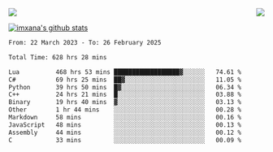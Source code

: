 <p>
  <a href="https://count.getloli.com/"><img src="https://count.getloli.com/get/@xana.readme?theme=moebooru-h"></a>
  <img src="https://weather-icon.journeyad.repl.co/@hangzhou?v=1" align="right">
</p>


<a href="https://github.com/imxana"><img align="center" src="https://github-readme-stats.vercel.app/api?username=imxana&show_icons=true&include_all_commits=true&hide_border=tru&custom_title=imxana%27s%20Github%20Stats" alt="imxana's github stats" /></a> 

<!--START_SECTION:waka-->

```txt
From: 22 March 2023 - To: 26 February 2025

Total Time: 628 hrs 28 mins

Lua          468 hrs 53 mins ██████████████████▓░░░░░░   74.61 %
C#           69 hrs 25 mins  ██▓░░░░░░░░░░░░░░░░░░░░░░   11.05 %
Python       39 hrs 50 mins  █▓░░░░░░░░░░░░░░░░░░░░░░░   06.34 %
C++          24 hrs 21 mins  █░░░░░░░░░░░░░░░░░░░░░░░░   03.88 %
Binary       19 hrs 40 mins  ▓░░░░░░░░░░░░░░░░░░░░░░░░   03.13 %
Other        1 hr 44 mins    ░░░░░░░░░░░░░░░░░░░░░░░░░   00.28 %
Markdown     58 mins         ░░░░░░░░░░░░░░░░░░░░░░░░░   00.16 %
JavaScript   48 mins         ░░░░░░░░░░░░░░░░░░░░░░░░░   00.13 %
Assembly     44 mins         ░░░░░░░░░░░░░░░░░░░░░░░░░   00.12 %
C            33 mins         ░░░░░░░░░░░░░░░░░░░░░░░░░   00.09 %
```

<!--END_SECTION:waka-->
